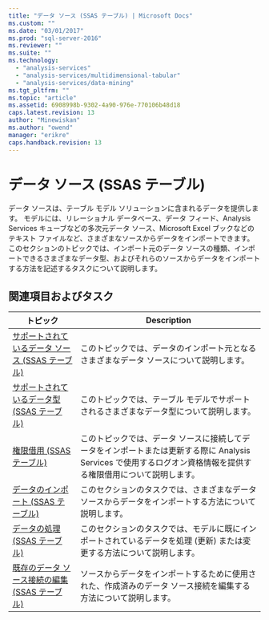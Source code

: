 ```yaml
---
title: "データ ソース (SSAS テーブル) | Microsoft Docs"
ms.custom: ""
ms.date: "03/01/2017"
ms.prod: "sql-server-2016"
ms.reviewer: ""
ms.suite: ""
ms.technology: 
  - "analysis-services"
  - "analysis-services/multidimensional-tabular"
  - "analysis-services/data-mining"
ms.tgt_pltfrm: ""
ms.topic: "article"
ms.assetid: 6908998b-9302-4a90-976e-770106b48d18
caps.latest.revision: 13
author: "Minewiskan"
ms.author: "owend"
manager: "erikre"
caps.handback.revision: 13
---
```

# データ ソース (SSAS テーブル)
  データ ソースは、テーブル モデル ソリューションに含まれるデータを提供します。 モデルには、リレーショナル データベース、データ フィード、Analysis Services キューブなどの多次元データ ソース、Microsoft Excel ブックなどのテキスト ファイルなど、さまざまなソースからデータをインポートできます。 このセクションのトピックでは、インポート元のデータ ソースの種類、インポートできるさまざまなデータ型、およびそれらのソースからデータをインポートする方法を記述するタスクについて説明します。  
  
## 関連項目およびタスク  
  
|トピック|Description|  
|-----------|-----------------|  
|[サポートされているデータ ソース (SSAS テーブル)](../../analysis-services/tabular-models/data-sources-supported-ssas-tabular.md)|このトピックでは、データのインポート元となるさまざまなデータ ソースについて説明します。|  
|[サポートされているデータ型 (SSAS テーブル)](../../analysis-services/tabular-models/data-types-supported-ssas-tabular.md)|このトピックでは、テーブル モデルでサポートされるさまざまなデータ型について説明します。|  
|[権限借用 (SSAS テーブル)](../../analysis-services/tabular-models/impersonation-ssas-tabular.md)|このトピックでは、データ ソースに接続してデータをインポートまたは更新する際に Analysis Services で使用するログオン資格情報を提供する権限借用について説明します。|  
|[データのインポート (SSAS テーブル)](../Topic/Import%20Data%20\(SSAS%20Tabular\).md)|このセクションのタスクでは、さまざまなデータ ソースからデータをインポートする方法について説明します。|  
|[データの処理 (SSAS テーブル)](../../analysis-services/tabular-models/process-data-ssas-tabular.md)|このセクションのタスクでは、モデルに既にインポートされているデータを処理 (更新) または変更する方法について説明します。|  
|[既存のデータ ソース接続の編集 (SSAS テーブル)](../../analysis-services/tabular-models/edit-an-existing-data-source-connection-ssas-tabular.md)|ソースからデータをインポートするために使用された、作成済みのデータ ソース接続を編集する方法について説明します。|  
  
  